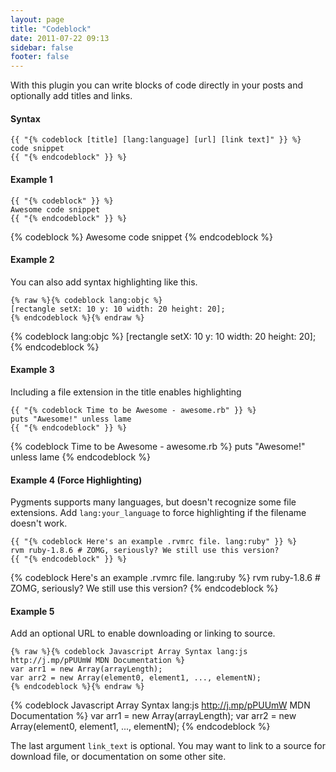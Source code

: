 ```yaml
---
layout: page
title: "Codeblock"
date: 2011-07-22 09:13
sidebar: false
footer: false
---
```


With this plugin you can write blocks of code directly in your posts and optionally add titles and links.

#### Syntax

    {{ "{% codeblock [title] [lang:language] [url] [link text]" }} %}
    code snippet
    {{ "{% endcodeblock" }} %}

#### Example 1

    {{ "{% codeblock" }} %}
    Awesome code snippet
    {{ "{% endcodeblock" }} %}

{% codeblock %}
Awesome code snippet
{% endcodeblock %}

#### Example 2

You can also add syntax highlighting like this.

    {% raw %}{% codeblock lang:objc %}
    [rectangle setX: 10 y: 10 width: 20 height: 20];
    {% endcodeblock %}{% endraw %}

{% codeblock lang:objc %}
[rectangle setX: 10 y: 10 width: 20 height: 20];
{% endcodeblock %}

#### Example 3

Including a file extension in the title enables highlighting

    {{ "{% codeblock Time to be Awesome - awesome.rb" }} %}
    puts "Awesome!" unless lame
    {{ "{% endcodeblock" }} %}

{% codeblock Time to be Awesome - awesome.rb %}
puts "Awesome!" unless lame
{% endcodeblock %}

#### Example 4 (Force Highlighting)

Pygments supports many languages, but doesn't recognize some file extensions.
Add `lang:your_language` to force highlighting if the filename doesn't work.

    {{ "{% codeblock Here's an example .rvmrc file. lang:ruby" }} %}
    rvm ruby-1.8.6 # ZOMG, seriously? We still use this version?
    {{ "{% endcodeblock" }} %}

{% codeblock Here's an example .rvmrc file. lang:ruby %}
rvm ruby-1.8.6 # ZOMG, seriously? We still use this version?
{% endcodeblock %}

#### Example 5

Add an optional URL to enable downloading or linking to source.

    {% raw %}{% codeblock Javascript Array Syntax lang:js http://j.mp/pPUUmW MDN Documentation %}
    var arr1 = new Array(arrayLength);
    var arr2 = new Array(element0, element1, ..., elementN);
    {% endcodeblock %}{% endraw %}

{% codeblock Javascript Array Syntax lang:js http://j.mp/pPUUmW MDN Documentation %}
var arr1 = new Array(arrayLength);
var arr2 = new Array(element0, element1, ..., elementN);
{% endcodeblock %}

The last argument `link_text` is optional. You may want to link to a source for download file, or documentation on some other site.
